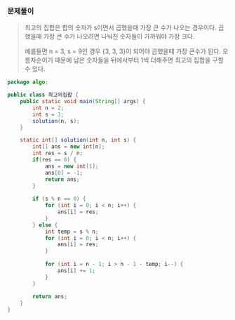 ### 문제풀이

> 최고의 집합은 합의 숫자가 s이면서 곱했을때 가장 큰 수가 나오는 경우이다. 곱했을때 가장 큰 수가 나오려면 나눠진 숫자들이 가까워야 가장 크다. 
>
> 예를들면 n = 3, s = 9인 경우 {3, 3, 3}이 되어야 곱했을때 가장 큰수가 된다. 오름차순이기 때문에 남은 숫자들을 뒤에서부터 1씩 더해주면 최고의 집합을 구할 수 있다.

```java
package algo;

public class 최고의집합 {
	public static void main(String[] args) {
		int n = 2;
		int s = 3;
		solution(n, s);
	}

	static int[] solution(int n, int s) {
		int[] ans = new int[n];
		int res = s / n;
		if(res == 0) {
			ans = new int[1];
			ans[0] = -1;
			return ans;
		}
		
		if (s % n == 0) {
			for (int i = 0; i < n; i++) {
				ans[i] = res;
			}
		} else {
			int temp = s % n;
			for (int i = 0; i < n; i++) {
				ans[i] = res;
			}
			
			for (int i = n - 1; i > n - 1 - temp; i--) {
				ans[i] += 1;
			}
		}
        
		return ans;
	}
}

```


